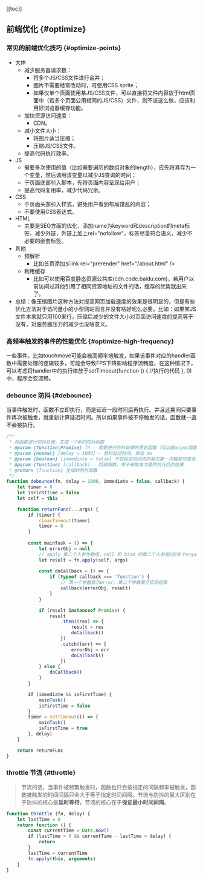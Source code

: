 [[toc]]

## 前端优化 {#optimize}

### 常见的前端优化技巧 {#optimize-points}

- 大体
  + 减少服务器请求数：
    * 将多个JS/CSS文件进行合并；
    * 图片不需要经常改动时，可使用CSS sprite；
    * 如果仅单个页面使用某JS/CSS文件，可以直接将文件内容放于html页面中（若多个页面公用相同的JS/CSS）文件，则不该这么做，应该利用好浏览器缓存功能。
  + 加快资源访问速度：
    * CDN。
  + 减小文件大小：
    * 将图片适当压缩；
    * 压缩JS/CSS文件。
  + 提高代码执行效率。
- JS
  + 需要多次使用的值（比如需要遍历的数组对象的length），应先将其存为一个变量，然后调用该变量以减少JS查询的时间；
  + 于页面底部引入脚本，先将页面内容呈现给用户；
  + 提高代码复用率，减少代码冗余。
- CSS
  + 于页面头部引入样式，避免用户看到布局错乱的内容；
  + 不要使用CSS表达式。
- HTML
  + 主要是SEO方面的优化，添加name为keyword和description的meta标签，减少外链，外链上加上rel="nofollow"，标签尽量符合语义，减少不必要的嵌套标签。
- 其他
  + 预解析
    * 比如首页添加&lg;link rel="prerender" href="/about.html" />
  + 利用缓存
    * 比如可以使用百度静态资源公共库(cdn.code.baidu.com)，若用户以前访问过其他引用了相同资源地址的文件的话，缓存的优势就出来了。
- 总结：像压缩图片这种方法对提高网页加载速度的效果是很明显的，但是有些优化方法对于访问量小的小型网站而言并没有啥好呢么必要，比如：如果某JS文件本来就只用100来行，压缩后减少的文件大小对页面访问速度的提高等于没有，对服务器压力的减少也没啥意义。

### 高频率触发的事件的性能优化 {#optimize-high-frequency}

一些事件，比如touchmove可能会被高频率地触发，如果该事件对应的handler函数中需要处理的逻辑较多，可能会导致FPS下降影响程序流畅度，在这种情况下，可以考虑将handler中的执行体放于setTimeout(function () { //执行的代码  }, 0)中，程序会变流畅。

### debounce 防抖 {#debounce}

当事件触发时，函数不立即执行，而是延迟一段时间后再执行。并且这期间只要事件再次被触发，就重新计算延迟时间。所以如果事件被不停触发的话，函数就一直不会被执行。

```javascript
/**
 * 将函数进行防抖处理，生成一个新的防抖函数
 * @param {function|Promise} fn - 需要进行防抖处理的原始函数（可以是async函数）
 * @param {number} [delay = 1000] - 防抖延迟时间，单位 ms
 * @param {boolean} [immediate = false] 不在延迟时间内的每次第一次触发时是否立即执行
 * @param {function} [callback] - 回调函数，用于获取每次最终执行后的结果
 * @return {function} 生成的防抖函数
 */
function debounce(fn, delay = 1000, immediate = false, callback) {
    let timer = 0
    let isFirstTime = false
    let self = this

    function returnFunc(...args) {
        if (timer) {
            clearTimeout(timer)
            timer = 0
        }
        
        const mainTask = () => {
            let errorObj = null
            // apply 第二个入参为数组，call 和 bind 的第二个入参是0到多个arguments
            let result = fn.apply(self, args)
            
            const doCallback = () => {
                if (typeof callback === 'function') {
                    // 第一个参数表示error，第二个参数表示实际结果
                    callback(errorObj, result)
                }
            }

            if (result instanceof Promise) {
                result
                    .then((res) => {
                        result = res
                        doCallback()
                    })
                    .catch((err) => {
                        errorObj = err
                        doCallback()
                    })
            } else {
                doCallback()
            }
        }

        if (immediate && isFirstTime) {
            mainTask()
            isFirstTime = false
        }
        timer = setTimeout(() => {
            mainTask()
            isFirstTime = true
        }, delay)
    }

    return returnFunc
}
```

### throttle 节流 {#throttle}

> 节流的话，当事件被频繁触发时，函数也只会按指定的间隔频率被触发，函数被触发的时间间隔只会大于等于指定时间间隔。节流与防抖的最大区别在于防抖的核心是**延时等待**，节流的核心在于**保证最小时间间隔**。

```javascript
function throttle (fn, delay) {
    let lastTime = 0
    return function () {
        const currentTime = Date.now()
        if (lastTime > 0 && currentTime - lastTime < delay) {
            return
        }
        lastTime = currentTime
        fn.apply(this, arguments)
    }
}
```
